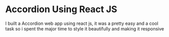 # Accordion Using React JS

I built a Accordion web app using react js, it was a pretty easy and a cool task so i spent the major time to style it beautifully and making it responsive